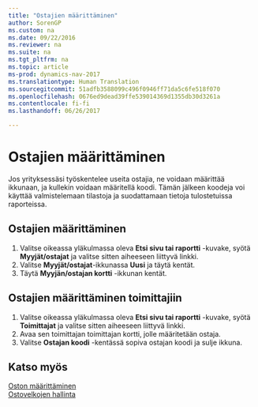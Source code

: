```yaml
---
title: "Ostajien määrittäminen"
author: SorenGP
ms.custom: na
ms.date: 09/22/2016
ms.reviewer: na
ms.suite: na
ms.tgt_pltfrm: na
ms.topic: article
ms-prod: dynamics-nav-2017
ms.translationtype: Human Translation
ms.sourcegitcommit: 51adfb3588099c496f0946ff71da5c6fe518f070
ms.openlocfilehash: 0676ed9dead39ffe539014369d1355db30d3261a
ms.contentlocale: fi-fi
ms.lasthandoff: 06/26/2017

---
```


# <a name="how-to-set-up-purchasers"></a>Ostajien määrittäminen
Jos yrityksessäsi työskentelee useita ostajia, ne voidaan määrittää ikkunaan, ja kullekin voidaan määritellä koodi. Tämän jälkeen koodeja voi käyttää valmistelemaan tilastoja ja suodattamaan tietoja tulostetuissa raporteissa.

## <a name="to-set-up-purchasers"></a>Ostajien määrittäminen
1. Valitse oikeassa yläkulmassa oleva **Etsi sivu tai raportti** -kuvake, syötä **Myyjät/ostajat** ja valitse sitten aiheeseen liittyvä linkki.
2. Valitse **Myyjät/ostajat**-ikkunassa **Uusi** ja täytä kentät.
3. Täytä **Myyjän/ostajan kortti** -ikkunan kentät.

## <a name="to-assign-purchasers-to-vendors"></a>Ostajien määrittäminen toimittajiin
1. Valitse oikeassa yläkulmassa oleva **Etsi sivu tai raportti** -kuvake, syötä **Toimittajat** ja valitse sitten aiheeseen liittyvä linkki.
2. Avaa sen toimittajan toimittajan kortti, jolle määritetään ostaja.
3. Valitse **Ostajan koodi** -kentässä sopiva ostajan koodi ja sulje ikkuna.

## <a name="see-also"></a>Katso myös
[Oston määrittäminen](purchasing-setup-purchasing.md)  
[Ostovelkojen hallinta](payables-manage-payables.md)

